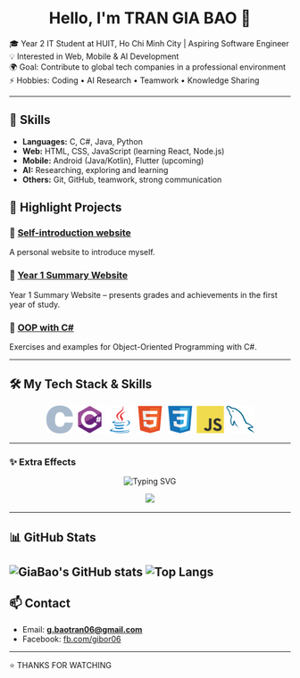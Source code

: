 <h1 align="center">Hello, I'm TRAN GIA BAO 👋</h1>

🎓 Year 2 IT Student at HUIT, Ho Chi Minh City | Aspiring Software Engineer </br>
💡 Interested in Web, Mobile & AI Development </br>
🌍 Goal: Contribute to global tech companies in a professional environment </br>
⚡ Hobbies: Coding • AI Research • Teamwork • Knowledge Sharing 

---

## 🚀 Skills
- **Languages:** C, C#, Java, Python
- **Web:** HTML, CSS, JavaScript (learning React, Node.js)  
- **Mobile:** Android (Java/Kotlin), Flutter (upcoming)  
- **AI:** Researching, exploring and learning  
- **Others:** Git, GitHub, teamwork, strong communication

## 📌 Highlight Projects
### 🔹 [Self-introduction website](https://github.com/GiaBao4406/webGioiThieuBanThan01)
A personal website to introduce myself.
### 🔹 [Year 1 Summary Website](https://github.com/GiaBao4406/WebTongKetNam1)
Year 1 Summary Website – presents grades and achievements in the first year of study.
### 🔹 [OOP with C#](https://github.com/GiaBao4406/OOP-with-C-)  
Exercises and examples for Object-Oriented Programming with C#. 

---

## 🛠️ My Tech Stack & Skills  

<p align="center">
  <!-- Programming Languages -->
  <img src="https://raw.githubusercontent.com/devicons/devicon/master/icons/c/c-original.svg" alt="C" width="50" height="50"/>  
  <img src="https://raw.githubusercontent.com/devicons/devicon/master/icons/csharp/csharp-original.svg" alt="C#" width="50" height="50"/>  
  <img src="https://raw.githubusercontent.com/devicons/devicon/master/icons/java/java-original.svg" alt="Java" width="50" height="50"/>  

  <!-- Web Development -->
  <img src="https://raw.githubusercontent.com/devicons/devicon/master/icons/html5/html5-original.svg" alt="HTML5" width="50" height="50"/>  
  <img src="https://raw.githubusercontent.com/devicons/devicon/master/icons/css3/css3-original.svg" alt="CSS3" width="50" height="50"/>  
  <img src="https://raw.githubusercontent.com/devicons/devicon/master/icons/javascript/javascript-original.svg" alt="JavaScript" width="50" height="50"/>  

  <!-- Database -->
  <img src="https://raw.githubusercontent.com/devicons/devicon/master/icons/mysql/mysql-original.svg" alt="MySQL" width="50" height="50"/>  
</p>

---

### ✨ Extra Effects  

<p align="center">
  <!-- Animated Typing -->
  <img src="https://readme-typing-svg.herokuapp.com?font=Fira+Code&size=22&duration=4000&pause=1000&color=36BCF7&center=true&vCenter=true&width=600&lines=💻+Programming+Languages;🌐+Web+Development;🗄️+Databases" alt="Typing SVG" />
</p>

<p align="center">
  <!-- Wave Effect -->
  <img src="https://capsule-render.vercel.app/api?type=waving&color=36BCF7&height=80&section=footer"/>
</p>

---

## 📊 GitHub Stats  

![GiaBao's GitHub stats](https://github-readme-stats.vercel.app/api?username=GiaBao4406&show_icons=true&theme=radical)  ![Top Langs](https://github-readme-stats.vercel.app/api/top-langs/?username=GiaBao4406&layout=compact&theme=radical)
---

## 📫 Contact  

- Email: **g.baotran06@gmail.com**  
- Facebook: [fb.com/gibor06](https://www.facebook.com/gibor06)

---
⭐️ THANKS FOR WATCHING

